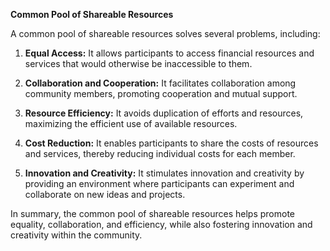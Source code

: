 **Common Pool of Shareable Resources**

A common pool of shareable resources solves several problems, including:

1. **Equal Access:** It allows participants to access financial resources and services that would otherwise be inaccessible to them.

2. **Collaboration and Cooperation:** It facilitates collaboration among community members, promoting cooperation and mutual support.

3. **Resource Efficiency:** It avoids duplication of efforts and resources, maximizing the efficient use of available resources.

4. **Cost Reduction:** It enables participants to share the costs of resources and services, thereby reducing individual costs for each member.

5. **Innovation and Creativity:** It stimulates innovation and creativity by providing an environment where participants can experiment and collaborate on new ideas and projects.

In summary, the common pool of shareable resources helps promote equality, collaboration, and efficiency, while also fostering innovation and creativity within the community.
